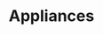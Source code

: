 ---
title: "Appliances"
gallery:
- wp-content/uploads/2021/05/10.jpg
- wp-content/uploads/2021/05/8.jpg
- wp-content/uploads/2021/05/7.jpg
- wp-content/uploads/2021/05/6.jpg
- wp-content/uploads/2021/05/5.jpg
- wp-content/uploads/2021/05/4.jpg
- wp-content/uploads/2021/05/3.jpg
- wp-content/uploads/2021/05/2.jpg
- wp-content/uploads/2021/05/14.jpg
- wp-content/uploads/2021/05/11.jpg
- wp-content/uploads/2021/05/13.jpg
- wp-content/uploads/2021/05/12.jpg
- wp-content/uploads/2021/05/1.jpg
---